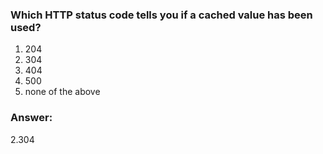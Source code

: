 ### Which HTTP status code tells you if a cached value has been used?

1. 204
2. 304
3. 404
4. 500
5. none of the above

### Answer:
2.304 